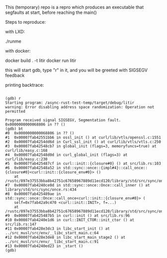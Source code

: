 This (temporary) repo is a repro which
produces an executable that segfaults at start, before reaching the main()

Steps to reproduce:

with LXD:

./runme

with docker:

docker build . -t litir
docker run litir

this will start gdb, type "r" in it, and you will be greeted with SIGSEGV feedback

printing backtrace:

```

(gdb) r
Starting program: /async-rust-test-temp/target/debug/litir 
warning: Error disabling address space randomization: Operation not permitted

Program received signal SIGSEGV, Segmentation fault.
0x0000000000068806 in ?? ()
(gdb) bt
#0  0x0000000000068806 in ?? ()
#1  0x00007fab42551bb6 in ossl_init () at curl/lib/vtls/openssl.c:1551
#2  0x00007fab4254dd6d in Curl_ssl_init () at curl/lib/vtls/vtls.c:250
#3  0x00007fab42548cb7 in global_init (flags=3, memoryfuncs=true) at curl/lib/easy.c:168
#4  0x00007fab42548d0d in curl_global_init (flags=3) at curl/lib/easy.c:230
#5  0x00007fab425487cf in curl::init::{closure#0} () at src/lib.rs:103
#6  0x00007fab42548a52 in std::sync::once::{impl#4}::call_once::{closure#0}<curl::init::{closure_env#0}> ()
    at /rustc/897e37553bba8b42751c67658967889d11ecd120/library/std/src/sync/once.rs:276
#7  0x00007fab4240ce0d in std::sync::once::Once::call_inner () at library/std/src/sync/once.rs:434
#8  0x00007fab425489ae in std::sync::once::Once::call_once<curl::init::{closure_env#0}> (
    self=0x7fab42a9c470 <curl::init::INIT>, f=...)
    at /rustc/897e37553bba8b42751c67658967889d11ecd120/library/std/src/sync/once.rs:276
#9  0x00007fab425487b5 in curl::init () at src/lib.rs:96
#10 0x00007fab4240e1d6 in curl::INIT_CTOR::init_ctor () at src/lib.rs:147
#11 0x00007fab428e3dc3 in libc_start_init () at ../src_musl/src/env/__libc_start_main.c:64
#12 0x00007fab428e3de8 in libc_start_main_stage2 () at ../src_musl/src/env/__libc_start_main.c:91
#13 0x00007fab4240ed23 in _start ()
(gdb) 
```
